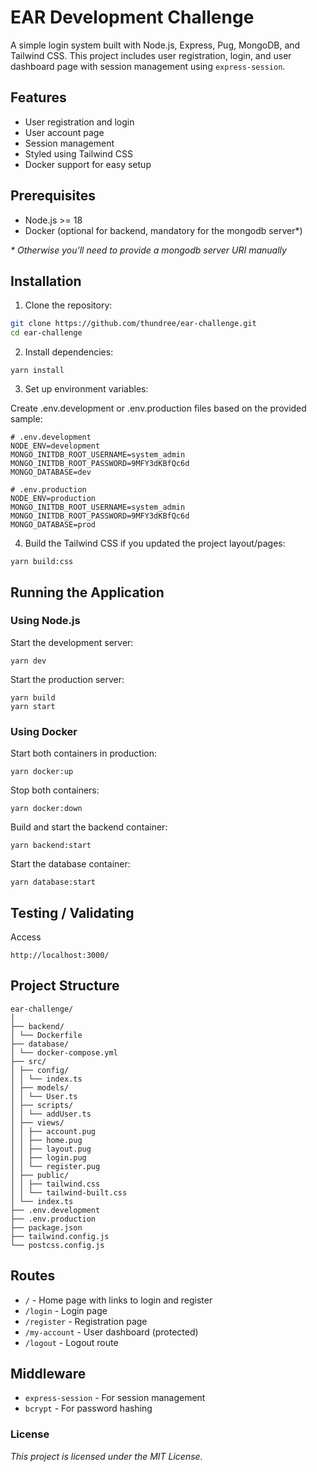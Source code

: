 # EAR Development Challenge

A simple login system built with Node.js, Express, Pug, MongoDB, and Tailwind CSS. This project includes user registration, login, and user dashboard page with session management using `express-session`.

## Features

- User registration and login
- User account page
- Session management
- Styled using Tailwind CSS
- Docker support for easy setup

## Prerequisites

- Node.js >= 18
- Docker (optional for backend, mandatory for the mongodb server\*)

_\* Otherwise you'll need to provide a mongodb server URI manually_

## Installation

1. Clone the repository:

```bash
git clone https://github.com/thundree/ear-challenge.git
cd ear-challenge
```

2. Install dependencies:

```
yarn install
```

3. Set up environment variables:

Create .env.development or .env.production files based on the provided sample:

```
# .env.development
NODE_ENV=development
MONGO_INITDB_ROOT_USERNAME=system_admin
MONGO_INITDB_ROOT_PASSWORD=9MFY3dKBfQc6d
MONGO_DATABASE=dev
```

```
# .env.production
NODE_ENV=production
MONGO_INITDB_ROOT_USERNAME=system_admin
MONGO_INITDB_ROOT_PASSWORD=9MFY3dKBfQc6d
MONGO_DATABASE=prod
```

4. Build the Tailwind CSS if you updated the project layout/pages:

```
yarn build:css
```

## Running the Application

### Using Node.js

Start the development server:

```
yarn dev
```

Start the production server:

```
yarn build
yarn start
```

### Using Docker

Start both containers in production:

```
yarn docker:up
```

Stop both containers:

```
yarn docker:down
```

Build and start the backend container:

```
yarn backend:start
```

Start the database container:

```
yarn database:start
```

## Testing / Validating

Access

```
http://localhost:3000/
```

## Project Structure

```
ear-challenge/
│
├── backend/
│ └── Dockerfile
├── database/
│ └── docker-compose.yml
├── src/
│ ├── config/
│ │ └── index.ts
│ ├── models/
│ │ └── User.ts
│ ├── scripts/
│ │ └── addUser.ts
│ ├── views/
│ │ ├── account.pug
│ │ ├── home.pug
│ │ ├── layout.pug
│ │ ├── login.pug
│ │ └── register.pug
│ ├── public/
│ │ ├── tailwind.css
│ │ └── tailwind-built.css
│ └── index.ts
├── .env.development
├── .env.production
├── package.json
├── tailwind.config.js
└── postcss.config.js
```

## Routes

- `/` - Home page with links to login and register
- `/login` - Login page
- `/register` - Registration page
- `/my-account` - User dashboard (protected)
- `/logout` - Logout route

## Middleware

- `express-session` - For session management
- `bcrypt` - For password hashing

### License

_This project is licensed under the MIT License._
